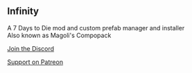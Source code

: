 ## Infinity

A 7 Days to Die mod and custom prefab manager and installer  
Also known as Magoli's Compopack

<!-- Discord Link: -->

[Join the Discord](https://discord.gg/magolis-compopack)

[Support on Patreon](https://www.patreon.com/Compopack)
